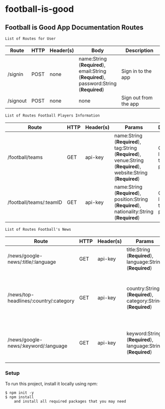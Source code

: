# football-is-good

## **Football is Good App Documentation Routes**

```
List of Routes for User
```

Route         | HTTP | Header(s) | Body | Description
--------------|------|-----------|------|------------
/signin       |POST  |none       |name:String<br>(**Required**),<br>email:String<br>(**Required**),<br>password:String<br> (**Required**)|Sign in to the app
/signout      |POST   |none      |none|Sign out from the app

```
List of Routes Football Players Information
```

Route                  | HTTP | Header(s) | Params | Description
-----------------------|------|-----------|------|------------
/football/teams        |GET   |api-key    |name:String<br>(**Required**),<br>tag:String<br>(**Required**),<br>venue:String<br> (**Required**),<br>website:String<br>(**Required**) |Get all the list of teams player
/football/teams/:teamID |GET  |api-key    |name:String<br>(**Required**),<br>position:String<br>(**Required**),<br>nationality:String<br> (**Required**)  |Get all the list of teams profile

```
List of Routes Football's News
```

Route                                  | HTTP | Header(s) | Params | Description
---------------------------------------|------|-----------|--------|------------
/news/google-news/:title/:language     |GET   |api-key    |title:String<br>(**Required**),<br>language:String<br>(**Required**)  |Get all the list of news with certain language
/news/top-headlines/:country/:category |GET   |api-key    |country:String<br>(**Required**),<br>category:String<br>(**Required**)  |Get all the list of top headlines with certain country and category of teams
/news/google-news/:keyword/:language   |GET   |api-key    |keyword:String<br>(**Required**),<br>language:String<br>(**Required**)  |Get all the list of news with certain keyword and language

### **Setup**
To run this project, install it locally using npm:

```
$ npm init -y
$ npm install
    and install all required packages that you may need

```

